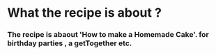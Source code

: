 # What the recipe is about ?

### The recipe is abaout 'How to make a Homemade Cake'. for birthday parties , a getTogether etc.

 
